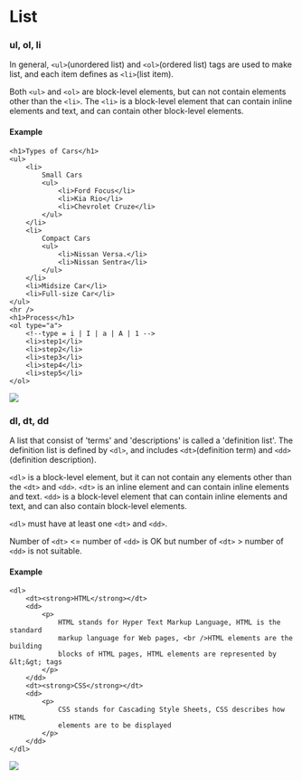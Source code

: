# List

### ul, ol, li

In general, `<ul>`\(unordered list\) and `<ol>`\(ordered list\) tags are used to make list, and each item defines as `<li>`\(list item\).

Both `<ul>` and `<ol>` are block-level elements, but can not contain elements other than the `<li>`. The `<li>` is a block-level element that can contain inline elements and text, and can contain other block-level elements.

#### Example

```markup
<h1>Types of Cars</h1>
<ul>
    <li>
        Small Cars
        <ul>
            <li>Ford Focus</li>
            <li>Kia Rio</li>
            <li>Chevrolet Cruze</li>
        </ul>
    </li>
    <li>
        Compact Cars
        <ul>
            <li>Nissan Versa.</li>
            <li>Nissan Sentra</li>
        </ul>
    </li>
    <li>Midsize Car</li>
    <li>Full-size Car</li>
</ul>
<hr />
<h1>Process</h1>
<ol type="a">
    <!--type = i | I | a | A | 1 -->
    <li>step1</li>
    <li>step2</li>
    <li>step3</li>
    <li>step4</li>
    <li>step5</li>
</ol>
```

![](https://i.postimg.cc/htqyTYpY/ul-ol-li.png)

### dl, dt, dd

A list that consist of 'terms' and 'descriptions' is called a 'definition list'. The definition list is defined by `<dl>`, and includes `<dt>`\(definition term\) and `<dd>`\(definition description\).

`<dl>` is a block-level element, but it can not contain any elements other than the `<dt>` and `<dd>`. `<dt>` is an inline element and can contain inline elements and text. `<dd>` is a block-level element that can contain inline elements and text, and can also contain block-level elements.

`<dl>` must have at least one `<dt>` and `<dd>`.

Number of `<dt>` &lt;= number of `<dd>` is OK but number of `<dt>` &gt; number of `<dd>` is not suitable.

#### Example

```markup
<dl>
    <dt><strong>HTML</strong></dt>
    <dd>
        <p>
            HTML stands for Hyper Text Markup Language, HTML is the standard
            markup language for Web pages, <br />HTML elements are the building
            blocks of HTML pages, HTML elements are represented by &lt;&gt; tags
        </p>
    </dd>
    <dt><strong>CSS</strong></dt>
    <dd>
        <p>
            CSS stands for Cascading Style Sheets, CSS describes how HTML
            elements are to be displayed
        </p>
    </dd>
</dl>
```

![](https://i.postimg.cc/DZVcsjQZ/dl-dt-dd.png)

